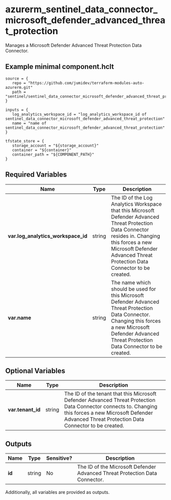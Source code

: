 # azurerm_sentinel_data_connector_microsoft_defender_advanced_threat_protection

Manages a Microsoft Defender Advanced Threat Protection Data Connector.

## Example minimal component.hclt

```hcl
source = {
   repo = "https://github.com/jumidev/terraform-modules-auto-azurerm.git" 
   path = "sentinel/sentinel_data_connector_microsoft_defender_advanced_threat_protection" 
}

inputs = {
   log_analytics_workspace_id = "log_analytics_workspace_id of sentinel_data_connector_microsoft_defender_advanced_threat_protection" 
   name = "name of sentinel_data_connector_microsoft_defender_advanced_threat_protection" 
}

tfstate_store = {
   storage_account = "${storage_account}" 
   container = "${container}" 
   container_path = "${COMPONENT_PATH}" 
}

```

## Required Variables

| Name | Type |  Description |
| ---- | --------- |  ----------- |
| **var.log_analytics_workspace_id** | string |  The ID of the Log Analytics Workspace that this Microsoft Defender Advanced Threat Protection Data Connector resides in. Changing this forces a new Microsoft Defender Advanced Threat Protection Data Connector to be created. | 
| **var.name** | string |  The name which should be used for this Microsoft Defender Advanced Threat Protection Data Connector. Changing this forces a new Microsoft Defender Advanced Threat Protection Data Connector to be created. | 

## Optional Variables

| Name | Type |  Description |
| ---- | --------- |  ----------- |
| **var.tenant_id** | string |  The ID of the tenant that this Microsoft Defender Advanced Threat Protection Data Connector connects to. Changing this forces a new Microsoft Defender Advanced Threat Protection Data Connector to be created. | 



## Outputs

| Name | Type | Sensitive? | Description |
| ---- | ---- | --------- | --------- |
| **id** | string | No  | The ID of the Microsoft Defender Advanced Threat Protection Data Connector. | 

Additionally, all variables are provided as outputs.
